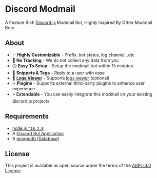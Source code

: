 # Discord Modmail
A Feature Rich [Discord.js](https://github.com/discordjs/discord.js) Modmail Bot, Highly Inspired By Other Modmail Bots.

## About
- ✨ **Highly Customizable** - Prefix, bot status, log channel, .etc
- 👀 **No Tracking** - We do not collect any data from you
- 🕓 **Easy To Setup** - Setup the modmail bot within 15 minutes
- 💬 **Snippets & Tags** - Reply to a user with ease
- 📃 [**Logs Viewer**](https://github.com/BotStudios/modmailbot/tree/logs-viewer) - Supports [logs viewer](https://github.com/BotStudios/modmailbot/tree/logs-viewer) (optional)
- 🔥 **Plugins** - Supports external third-party plugins to enhance user experience
- ⚡ **Extendable** - You can easily integrate this modmail on your existing discord.js projects

## Requirements
- [node.js `^16.2.0`](https://nodejs.org)
- A [Discord Bot Application](https://discord.com/developers)
- A [mongodb (Database)](https://www.mongodb.com)

## License
This project is available as open source under the terms of the [AGPL-3.0 License](./LICENSE)
